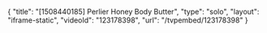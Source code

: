{
    "title": "[1508440185] Perlier Honey Body Butter",
    "type": "solo",
    "layout": "iframe-static",
    "videoId": "123178398",
    "url": "\/tvpembed\/123178398"
}